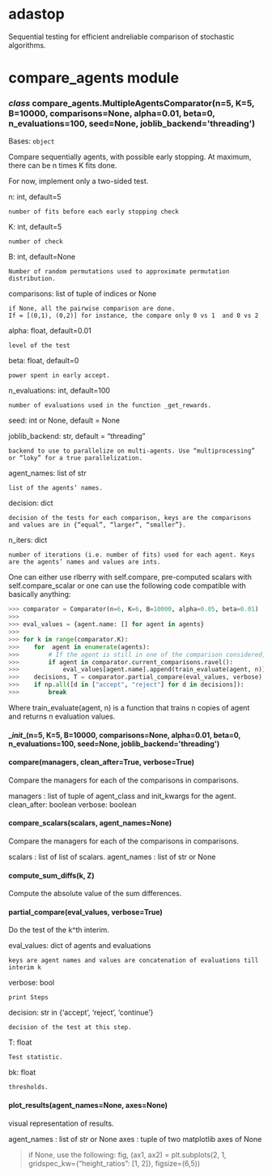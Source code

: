 # adastop
Sequential testing for efficient andreliable comparison of stochastic algorithms.
# compare_agents module


### _class_ compare_agents.MultipleAgentsComparator(n=5, K=5, B=10000, comparisons=None, alpha=0.01, beta=0, n_evaluations=100, seed=None, joblib_backend='threading')
Bases: `object`

Compare sequentially agents, with possible early stopping.
At maximum, there can be n times K fits done.

For now, implement only a two-sided test.

n: int, default=5

    number of fits before each early stopping check

K: int, default=5

    number of check

B: int, default=None

    Number of random permutations used to approximate permutation distribution.

comparisons: list of tuple of indices or None

    if None, all the pairwise comparison are done.
    If = [(0,1), (0,2)] for instance, the compare only 0 vs 1  and 0 vs 2

alpha: float, default=0.01

    level of the test

beta: float, default=0

    power spent in early accept.

n_evaluations: int, default=100

    number of evaluations used in the function _get_rewards.

seed: int or None, default = None

joblib_backend: str, default = “threading”

    backend to use to parallelize on multi-agents. Use “multiprocessing” or “loky” for a true parallelization.

agent_names: list of str

    list of the agents’ names.

decision: dict

    decision of the tests for each comparison, keys are the comparisons and values are in {“equal”, “larger”, “smaller”}.

n_iters: dict

    number of iterations (i.e. number of fits) used for each agent. Keys are the agents’ names and values are ints.

One can either use rlberry with self.compare, pre-computed scalars with self.compare_scalar or one can use
the following code compatible with basically anything:

```python
>>> comparator = Comparator(n=6, K=6, B=10000, alpha=0.05, beta=0.01)
>>>
>>> eval_values = {agent.name: [] for agent in agents}
>>>
>>> for k in range(comparator.K):
>>>    for  agent in enumerate(agents):
>>>        # If the agent is still in one of the comparison considered, then generate new evaluations.
>>>        if agent in comparator.current_comparisons.ravel():
>>>            eval_values[agent.name].append(train_evaluate(agent, n))
>>>    decisions, T = comparator.partial_compare(eval_values, verbose)
>>>    if np.all([d in ["accept", "reject"] for d in decisions]):
>>>        break
```

Where train_evaluate(agent, n) is a function that trains n copies of agent and returns n evaluation values.


#### \__init__(n=5, K=5, B=10000, comparisons=None, alpha=0.01, beta=0, n_evaluations=100, seed=None, joblib_backend='threading')

#### compare(managers, clean_after=True, verbose=True)
Compare the managers for each of the comparisons in comparisons.

managers : list of tuple of agent_class and init_kwargs for the agent.
clean_after: boolean
verbose: boolean


#### compare_scalars(scalars, agent_names=None)
Compare the managers for each of the comparisons in comparisons.

scalars : list of list of scalars.
agent_names : list of str or None


#### compute_sum_diffs(k, Z)
Compute the absolute value of the sum differences.


#### partial_compare(eval_values, verbose=True)
Do the test of the k^th interim.

eval_values: dict of agents and evaluations

    keys are agent names and values are concatenation of evaluations till interim k

verbose: bool

    print Steps

decision: str in {‘accept’, ‘reject’, ‘continue’}

    decision of the test at this step.

T: float

    Test statistic.

bk: float

    thresholds.


#### plot_results(agent_names=None, axes=None)
visual representation of results.

agent_names : list of str or None
axes : tuple of two matplotlib axes of None

> if None, use the following:
> fig, (ax1, ax2) = plt.subplots(2, 1, gridspec_kw={“height_ratios”: [1, 2]}, figsize=(6,5))
